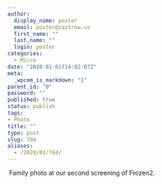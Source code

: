 ```yaml
---
author:
  display_name: poster
  email: poster@zastrow.co
  first_name: ""
  last_name: ""
  login: poster
categories:
  - Micro
date: "2020-01-01T14:02:07Z"
meta:
  _wpcom_is_markdown: "1"
parent_id: "0"
password: ""
published: true
status: publish
tags:
- Photo
title: ""
type: post
slug: 784
aliases:
  - /2020/01/784/
---
```

<p><img src="/assets/2020/01/79725995_471872837074323_3751914392205710822_n.jpg?_nc_ht=scontent.cdninstagram.com&amp;_nc_ohc=O26ZXZOM6W8AX9LwBLe&amp;oh=1c593bb9203ed5e98a588159a5ba09d4&amp;oe=5E99463E" alt="" /> Family photo at our second screening of Frozen2.</p>
